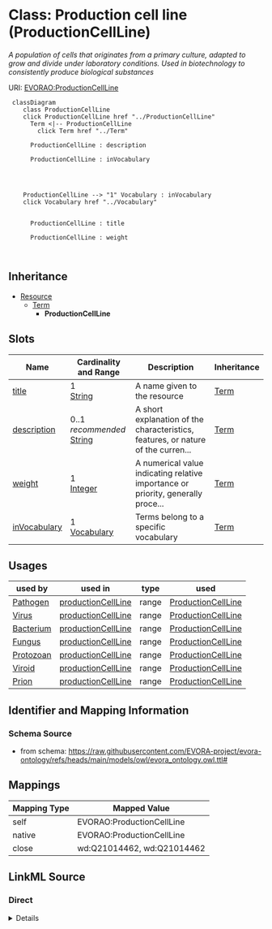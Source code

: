 

# Class: Production cell line (ProductionCellLine)


_A population of cells that originates from a primary culture, adapted to grow and divide under laboratory conditions. Used in biotechnology to consistently produce biological substances_





URI: [EVORAO:ProductionCellLine](https://raw.githubusercontent.com/EVORA-project/evora-ontology/refs/heads/main/models/owl/evora_ontology.owl.ttl#ProductionCellLine)






```mermaid
 classDiagram
    class ProductionCellLine
    click ProductionCellLine href "../ProductionCellLine"
      Term <|-- ProductionCellLine
        click Term href "../Term"
      
      ProductionCellLine : description
        
      ProductionCellLine : inVocabulary
        
          
    
    
    ProductionCellLine --> "1" Vocabulary : inVocabulary
    click Vocabulary href "../Vocabulary"

        
      ProductionCellLine : title
        
      ProductionCellLine : weight
        
      
```





## Inheritance
* [Resource](Resource.md)
    * [Term](Term.md)
        * **ProductionCellLine**



## Slots

| Name | Cardinality and Range | Description | Inheritance |
| ---  | --- | --- | --- |
| [title](title.md) | 1 <br/> [String](String.md) | A name given to the resource | [Term](Term.md) |
| [description](description.md) | 0..1 _recommended_ <br/> [String](String.md) | A short explanation of the characteristics, features, or nature of the curren... | [Term](Term.md) |
| [weight](weight.md) | 1 <br/> [Integer](Integer.md) | A numerical value indicating relative importance or priority, generally proce... | [Term](Term.md) |
| [inVocabulary](inVocabulary.md) | 1 <br/> [Vocabulary](Vocabulary.md) | Terms belong to a specific vocabulary | [Term](Term.md) |





## Usages

| used by | used in | type | used |
| ---  | --- | --- | --- |
| [Pathogen](Pathogen.md) | [productionCellLine](productionCellLine.md) | range | [ProductionCellLine](ProductionCellLine.md) |
| [Virus](Virus.md) | [productionCellLine](productionCellLine.md) | range | [ProductionCellLine](ProductionCellLine.md) |
| [Bacterium](Bacterium.md) | [productionCellLine](productionCellLine.md) | range | [ProductionCellLine](ProductionCellLine.md) |
| [Fungus](Fungus.md) | [productionCellLine](productionCellLine.md) | range | [ProductionCellLine](ProductionCellLine.md) |
| [Protozoan](Protozoan.md) | [productionCellLine](productionCellLine.md) | range | [ProductionCellLine](ProductionCellLine.md) |
| [Viroid](Viroid.md) | [productionCellLine](productionCellLine.md) | range | [ProductionCellLine](ProductionCellLine.md) |
| [Prion](Prion.md) | [productionCellLine](productionCellLine.md) | range | [ProductionCellLine](ProductionCellLine.md) |






## Identifier and Mapping Information







### Schema Source


* from schema: https://raw.githubusercontent.com/EVORA-project/evora-ontology/refs/heads/main/models/owl/evora_ontology.owl.ttl#




## Mappings

| Mapping Type | Mapped Value |
| ---  | ---  |
| self | EVORAO:ProductionCellLine |
| native | EVORAO:ProductionCellLine |
| close | wd:Q21014462, wd:Q21014462 |







## LinkML Source

<!-- TODO: investigate https://stackoverflow.com/questions/37606292/how-to-create-tabbed-code-blocks-in-mkdocs-or-sphinx -->

### Direct

<details>
```yaml
name: ProductionCellLine
description: A population of cells that originates from a primary culture, adapted
  to grow and divide under laboratory conditions. Used in biotechnology to consistently
  produce biological substances
title: Production cell line
from_schema: https://raw.githubusercontent.com/EVORA-project/evora-ontology/refs/heads/main/models/owl/evora_ontology.owl.ttl#
close_mappings:
- wd:Q21014462
- wd:Q21014462
is_a: Term

```
</details>

### Induced

<details>
```yaml
name: ProductionCellLine
description: A population of cells that originates from a primary culture, adapted
  to grow and divide under laboratory conditions. Used in biotechnology to consistently
  produce biological substances
title: Production cell line
from_schema: https://raw.githubusercontent.com/EVORA-project/evora-ontology/refs/heads/main/models/owl/evora_ontology.owl.ttl#
close_mappings:
- wd:Q21014462
- wd:Q21014462
is_a: Term
attributes:
  title:
    name: title
    description: A name given to the resource
    title: title
    comments:
    - 'The title of the item should be as short and descriptive as possible. E.g.
      for virus products it should basically be based on the following Pattern:

      ''Virus name'', ''virus host type'', ''collection year'', ''country of collection''
      ex ''suspected epidemiological origin'', ''genotype'', ''strain'', ''variant
      name or specific feature'
    from_schema: https://raw.githubusercontent.com/EVORA-project/evora-ontology/refs/heads/main/models/owl/evora_ontology.owl.ttl#
    close_mappings:
    - rdfs:label
    rank: 1000
    slot_uri: dct:title
    alias: title
    owner: ProductionCellLine
    domain_of:
    - Term
    - Dataset
    - DataService
    - Publication
    - License
    - Certification
    range: string
    required: true
    multivalued: false
  description:
    name: description
    description: A short explanation of the characteristics, features, or nature of
      the current item
    title: description
    comments:
    - 'Describe this item in few lines. This description will serve as a summary to
      present the resource.

      '
    from_schema: https://raw.githubusercontent.com/EVORA-project/evora-ontology/refs/heads/main/models/owl/evora_ontology.owl.ttl#
    rank: 1000
    slot_uri: dct:description
    alias: description
    owner: ProductionCellLine
    domain_of:
    - Term
    - Dataset
    - DataService
    - PersonOrOrganization
    - File
    - ContactPoint
    - License
    - Certification
    range: string
    required: false
    recommended: true
    multivalued: false
  weight:
    name: weight
    description: A numerical value indicating relative importance or priority, generally
      processed in ascending order. This weight helps prioritize content when organizing
      or processing data. Its value can be negative, with a default set to 0
    title: weight
    comments:
    - The lowest weighted Data providers are triggered first, this may be usefull
      to populate at first entities that are referenced by others (e.g. Version ahead
      of Rank ahead of Taxon)
    from_schema: https://raw.githubusercontent.com/EVORA-project/evora-ontology/refs/heads/main/models/owl/evora_ontology.owl.ttl#
    close_mappings:
    - adms:status
    rank: 1000
    ifabsent: int(0)
    alias: weight
    owner: ProductionCellLine
    domain_of:
    - Term
    - DataProvider
    range: integer
    required: true
    multivalued: false
  inVocabulary:
    name: inVocabulary
    description: Terms belong to a specific vocabulary
    title: in Vocabulary
    from_schema: https://raw.githubusercontent.com/EVORA-project/evora-ontology/refs/heads/main/models/owl/evora_ontology.owl.ttl#
    close_mappings:
    - wdp:P972
    rank: 1000
    alias: inVocabulary
    owner: ProductionCellLine
    domain_of:
    - Term
    range: Vocabulary
    required: true
    multivalued: false

```
</details>